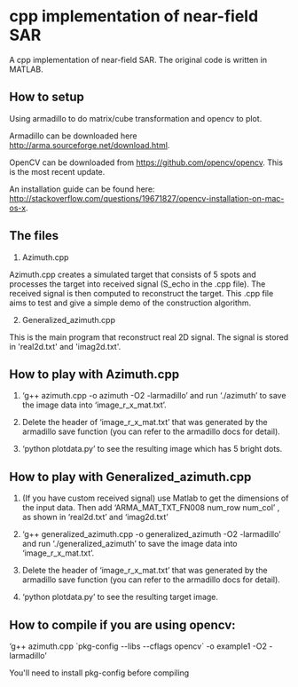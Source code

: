 # cpp implementation of near-field SAR
A cpp implementation of near-field SAR. The original code is written in MATLAB.

## How to setup

Using armadillo to do matrix/cube transformation and opencv to plot.

Armadillo can be downloaded here http://arma.sourceforge.net/download.html.

OpenCV can be downloaded from https://github.com/opencv/opencv. This is the most recent update.

An installation guide can be found here: http://stackoverflow.com/questions/19671827/opencv-installation-on-mac-os-x.


## The files

1. Azimuth.cpp 

Azimuth.cpp creates a simulated target that consists of 5 spots and processes the target into received signal (S_echo in the .cpp file). The received signal is then computed to reconstruct the target. This .cpp file aims to test and give a simple demo of the construction algorithm.

2. Generalized_azimuth.cpp

This is the main program that reconstruct real 2D signal. The signal is stored in 'real2d.txt' and 'imag2d.txt'.


## How to play with Azimuth.cpp

1. ‘g++ azimuth.cpp -o azimuth -O2 -larmadillo’ and run ‘./azimuth’ to save the image data into ‘image_r_x_mat.txt’. 

2. Delete the header of ‘image_r_x_mat.txt’ that was generated by the armadillo save function (you can refer to the armadillo docs for detail).

3. ‘python plotdata.py’ to see the resulting image which has 5 bright dots.


## How to play with Generalized_azimuth.cpp

1. (If you have custom received signal) use Matlab to get the dimensions of the input data. Then add ‘ARMA_MAT_TXT_FN008 num_row num_col’ , as shown in ‘real2d.txt’ and ‘imag2d.txt’

2. ‘g++ generalized_azimuth.cpp -o generalized_azimuth -O2 -larmadillo’ and run ‘./generalized_azimuth’ to save the image data into ‘image_r_x_mat.txt’.

3. Delete the header of ‘image_r_x_mat.txt’ that was generated by the armadillo save function (you can refer to the armadillo docs for detail).

4. ‘python plotdata.py’ to see the resulting target image.


## How to compile if you are using opencv:

‘g++ azimuth.cpp \`pkg-config --libs --cflags opencv\` -o example1 -O2 -larmadillo’

You'll need to install pkg-config before compiling

